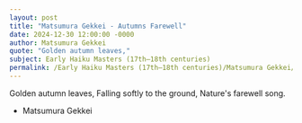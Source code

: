 ```yaml
---
layout: post
title: "Matsumura Gekkei - Autumns Farewell"
date: 2024-12-30 12:00:00 -0000
author: Matsumura Gekkei
quote: "Golden autumn leaves,"
subject: Early Haiku Masters (17th–18th centuries)
permalink: /Early Haiku Masters (17th–18th centuries)/Matsumura Gekkei/Matsumura Gekkei - Autumns Farewell
---
```


Golden autumn leaves,
Falling softly to the ground,
Nature's farewell song.

- Matsumura Gekkei
